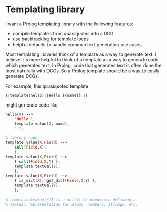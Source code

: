 # Templating library

I want a Prolog templating library with the following features:

  * compile templates from quasiquotes into a DCG
  * use backtracking for template loops
  * helpful defaults to handle common text generation use cases
  
Most templating libraries think of a template as a way to generate text.  I believe it's more helpful to think of a template as a way to generate code which generates text.  In Prolog, code that generates text is often done the most naturally with DCGs.  So a Prolog template should be a way to easily generate DCGs.

For example, this quasiquoted template

```text
{|template(hello)||Hello {{name}}.|}
```

might generate code like

```prolog
hello(X) -->
    "Hello ",
    template:value(X, name),
    ".".

% library code
template:value(X,Field) -->
    call(Field,X),
    !.
template:value(X,Field) -->
    { call(Field,X,Y) },
    template:textual(Y),
    !.
template:value(X,Field) -->
    { is_dict(X), get_dict(Field,X,Y) },
    template:textual(Y),
    !.
    
% template:textual//1 is a multifile predicate defining a
% textual representation for atoms, numbers, strings, etc.
```
